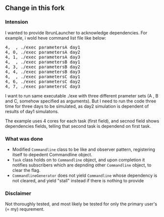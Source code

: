 ## Change in this fork
### Intension
I wanted to provide IbrunLauncher to acknowledge dependencies.  For example, i wold heve command list file like below:

<pre>
4,  , ./exec parametersA day1
4, 0, ./exec parametersA day2
4, 1, ./exec parametersA day3
4,  , ./exec parametersB day1
4, 3, ./exec parametersB day2
4, 4, ./exec parametersB day3
4,  , ./exec parametersC day1
4, 6, ./exec parametersC day2
4, 7, ./exec parametersC day3
</pre>

I want to run same executable ./exe with three different prameter sets (A , B and C, somehow specified as arguments).  But I need to run the code three time for three days to be simulated, as day2 simulation is dependent of results of day1 simulatons.

The example uses 4 cores for each task (first field), and secnod field shows dependencies fields, telling that second task is dependend on first task.

### What was done
* Modified `Commandline` class to be like and observer pattern, registering itself to depedent Commandline object.  
* `Task` class holds on to `Commandline` object, and upon completion it notifies subscribers which are depnding other `Commandline` object, to clear the flag.  
* `CommandlineGenerator` does not yield `Commandline` whose dependency is not cleared, and yield "stall" instead if there is nothing to provide

### Disclaimer
Not thoroughly tested, and most likely be tested for only the primary user's (= my) requrement.
